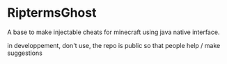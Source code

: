 # RiptermsGhost
A base to make injectable cheats for minecraft using java native interface.


in developpement, don't use, the repo is public so that people help / make suggestions
